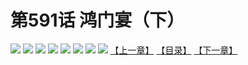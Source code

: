 # 第591话 鸿门宴（下）
![](https://mhpic.xiaomingtaiji.net/comic/D/斗破苍穹拆分版/591话/1.jpg-zymk.middle.webp)
![](https://mhpic.xiaomingtaiji.net/comic/D/斗破苍穹拆分版/591话/2.jpg-zymk.middle.webp)
![](https://mhpic.xiaomingtaiji.net/comic/D/斗破苍穹拆分版/591话/3.jpg-zymk.middle.webp)
![](https://mhpic.xiaomingtaiji.net/comic/D/斗破苍穹拆分版/591话/4.jpg-zymk.middle.webp)
![](https://mhpic.xiaomingtaiji.net/comic/D/斗破苍穹拆分版/591话/5.jpg-zymk.middle.webp)
![](https://mhpic.xiaomingtaiji.net/comic/D/斗破苍穹拆分版/591话/6.jpg-zymk.middle.webp)
![](https://mhpic.xiaomingtaiji.net/comic/D/斗破苍穹拆分版/591话/7.jpg-zymk.middle.webp)
![](https://mhpic.xiaomingtaiji.net/comic/D/斗破苍穹拆分版/591话/8.jpg-zymk.middle.webp)
[【上一章】](./590.md)
[【目录】](./READMD.md)
[【下一章】](./592.md)
